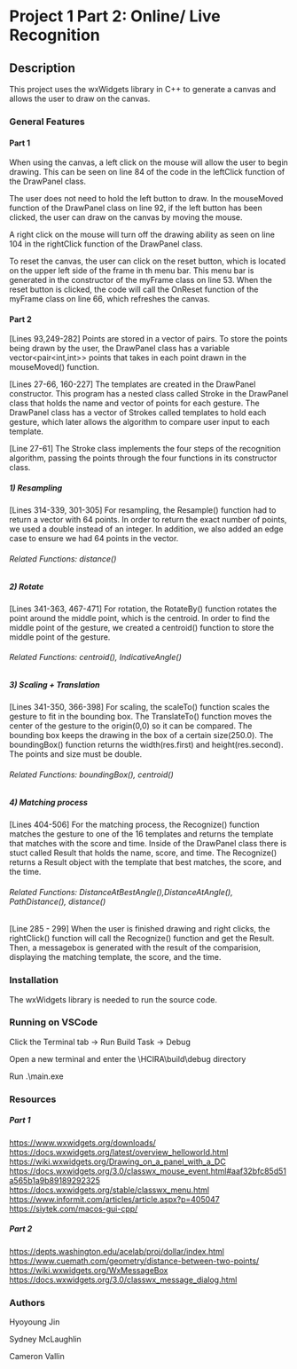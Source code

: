 # Project 1 Part 2: Online/ Live Recognition

## Description
This project uses the wxWidgets library in C++ to generate a canvas and allows
the user to draw on the canvas.

### General Features

#### Part 1
When using the canvas, a left click on the mouse will allow the user to begin drawing.
This can be seen on line 84 of the code in the leftClick function of the DrawPanel class.

The user does not need to hold the left button to draw. In the mouseMoved function of the DrawPanel class on line 92,
if the left button has been clicked, the user can draw on the canvas by moving the mouse.

A right click on the mouse will turn off the drawing ability as seen on line 104 in the rightClick function
of the DrawPanel class. 

To reset the canvas, the user can click on the reset button, which is located on the upper left side of the frame in
th menu bar. This menu bar is generated in the constructor of the myFrame class on line 53. When the reset button is
clicked, the code will call the OnReset function of the myFrame class on line 66, which refreshes the canvas.

#### Part 2

[Lines 93,249-282] Points are stored in a vector of pairs. To store the points being drawn by the user, the DrawPanel class has a variable vector<pair<int,int>> points that takes in each point drawn in the mouseMoved() function.

[Lines 27-66, 160-227] The templates are created in the DrawPanel constructor. This program has a nested class called Stroke in the DrawPanel class that holds the name and vector of points for each gesture. The DrawPanel class has a vector of Strokes called templates to hold each gesture, which later allows the algorithm to compare user input to each template.

[Line 27-61] The Stroke class implements the four steps of the recognition algorithm, passing the points through the four functions in its constructor class. 

##### 1) Resampling 
[Lines 314-339, 301-305] For resampling, the Resample() function had to return a vector with 64 points. In order to return the exact number of points, we used a double instead of an integer. In addition, we also added an edge case to ensure we had 64 points in the vector.
###### Related Functions: distance()

##### 2) Rotate
[Lines 341-363, 467-471] For rotation, the RotateBy() function rotates the point around the middle point, which is the centroid. In order to find the middle point of the gesture, we created a centroid() function to store the middle point of the gesture.
###### Related Functions: centroid(), IndicativeAngle()

##### 3) Scaling + Translation
[Lines 341-350, 366-398] For scaling, the scaleTo() function scales the gesture to fit in the bounding box. The TranslateTo() function moves the center of the gesture to the origin(0,0) so it can be compared. The bounding box keeps the drawing in the box of a certain size(250.0). The boundingBox() function returns the width(res.first) and height(res.second). The points and size must be double. 
###### Related Functions: boundingBox(), centroid()

##### 4) Matching process
[Lines 404-506] For the matching process, the Recognize() function matches the gesture to one of the 16 templates and returns the template that matches with the score and time. Inside of the DrawPanel class there is stuct called Result that holds the name, score, and time. The Recognize() returns a Result object with the template that best matches, the score, and the time. 
###### Related Functions: DistanceAtBestAngle(),DistanceAtAngle(), PathDistance(), distance()

[Line 285 - 299] When the user is finished drawing and right clicks, the rightClick() function will call the Recognize() function and get the Result. Then, a messagebox is generated with the result of the comparision, displaying the matching template, the score, and the time.

### Installation
The wxWidgets library is needed to run the source code. 

### Running on VSCode
Click the Terminal tab -> Run Build Task -> Debug

Open a new terminal and enter the \HCIRA\build\debug directory

Run .\main.exe

### Resources

##### Part 1
https://www.wxwidgets.org/downloads/
https://docs.wxwidgets.org/latest/overview_helloworld.html
https://wiki.wxwidgets.org/Drawing_on_a_panel_with_a_DC
https://docs.wxwidgets.org/3.0/classwx_mouse_event.html#aaf32bfc85d51a565b1a9b89189292325
https://docs.wxwidgets.org/stable/classwx_menu.html
https://www.informit.com/articles/article.aspx?p=405047
https://siytek.com/macos-gui-cpp/

##### Part 2
https://depts.washington.edu/acelab/proj/dollar/index.html
https://www.cuemath.com/geometry/distance-between-two-points/
https://wiki.wxwidgets.org/WxMessageBox
https://docs.wxwidgets.org/3.0/classwx_message_dialog.html

### Authors
Hyoyoung Jin

Sydney McLaughlin

Cameron Vallin



